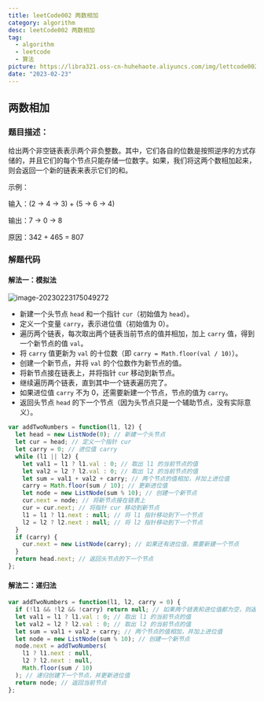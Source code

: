 ```yaml
---
title: leetCode002 两数相加
category: algorithm
desc: leetCode002 两数相加
tag:
  - algorithm
  - leetcode
  - 算法
picture: https://libra321.oss-cn-huhehaote.aliyuncs.com/img/lettcode002.png
date: "2023-02-23"
---
```


## 两数相加

### 题目描述：

给出两个非空链表表示两个非负整数。其中，它们各自的位数是按照逆序的方式存储的，并且它们的每个节点只能存储一位数字。如果，我们将这两个数相加起来，则会返回一个新的链表来表示它们的和。

示例：

输入：(2 -> 4 -> 3) + (5 -> 6 -> 4)

输出：7 -> 0 -> 8

原因：342 + 465 = 807

### 解题代码

#### 解法一：模拟法

![image-20230223175049272](https://libra321.oss-cn-huhehaote.aliyuncs.com/img/image-20230223175049272.png)

- 新建一个头节点 `head` 和一个指针 `cur`（初始值为 `head`）。
- 定义一个变量 `carry`，表示进位值（初始值为 0）。
- 遍历两个链表，每次取出两个链表当前节点的值并相加，加上 `carry` 值，得到一个新节点的值 `val`。
- 将 `carry` 值更新为 `val` 的十位数（即 `carry = Math.floor(val / 10)`）。
- 创建一个新节点，并将 `val` 的个位数作为新节点的值。
- 将新节点接在链表上，并将指针 `cur` 移动到新节点。
- 继续遍历两个链表，直到其中一个链表遍历完了。
- 如果进位值 `carry` 不为 0，还需要新建一个节点，节点的值为 `carry`。
- 返回头节点 `head` 的下一个节点（因为头节点只是一个辅助节点，没有实际意义）。

```js
var addTwoNumbers = function(l1, l2) {
  let head = new ListNode(0); // 新建一个头节点
  let cur = head; // 定义一个指针 cur
  let carry = 0; // 进位值 carry
  while (l1 || l2) {
    let val1 = l1 ? l1.val : 0; // 取出 l1 的当前节点的值
    let val2 = l2 ? l2.val : 0; // 取出 l2 的当前节点的值
    let sum = val1 + val2 + carry; // 两个节点的值相加，并加上进位值
    carry = Math.floor(sum / 10); // 更新进位值
    let node = new ListNode(sum % 10); // 创建一个新节点
    cur.next = node; // 将新节点接在链表上
    cur = cur.next; // 将指针 cur 移动到新节点
    l1 = l1 ? l1.next : null; // 将 l1 指针移动到下一个节点
    l2 = l2 ? l2.next : null; // 将 l2 指针移动到下一个节点
  }
  if (carry) {
    cur.next = new ListNode(carry); // 如果还有进位值，需要新建一个节点
  }
  return head.next; // 返回头节点的下一个节点
};
```

#### 解法二：递归法

```js
var addTwoNumbers = function(l1, l2, carry = 0) {
  if (!l1 && !l2 && !carry) return null; // 如果两个链表和进位值都为空，则返回 null
  let val1 = l1 ? l1.val : 0; // 取出 l1 的当前节点的值
  let val2 = l2 ? l2.val : 0; // 取出 l2 的当前节点的值
  let sum = val1 + val2 + carry; // 两个节点的值相加，并加上进位值
  let node = new ListNode(sum % 10); // 创建一个新节点
  node.next = addTwoNumbers(
    l1 ? l1.next : null,
    l2 ? l2.next : null,
    Math.floor(sum / 10)
  ); // 递归创建下一个节点，并更新进位值
  return node; // 返回当前节点
};
```
